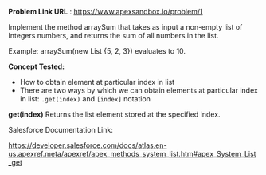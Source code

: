 **Problem Link URL** : https://www.apexsandbox.io/problem/1

Implement the method arraySum that takes as input a non-empty list of Integers numbers, and returns the sum of all numbers in the list.

Example: arraySum(new List {5, 2, 3}) evaluates to 10.

**Concept Tested:**
- How to obtain element at particular index in list
- There are two ways by which we can obtain elements at particular index in list: `.get(index)` and  `[index]` notation 

**get(index)**
Returns the list element stored at the specified index.


Salesforce Documentation Link:

https://developer.salesforce.com/docs/atlas.en-us.apexref.meta/apexref/apex_methods_system_list.htm#apex_System_List_get